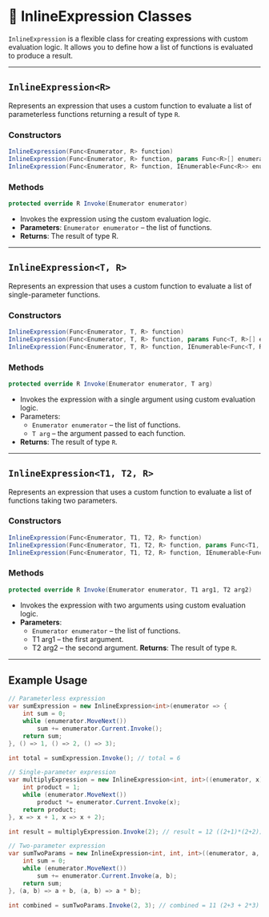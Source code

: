 # 🧩 InlineExpression Classes

`InlineExpression` is a flexible class for creating expressions with custom evaluation logic. It allows you to define how a list of functions is evaluated to produce a result.

---

## `InlineExpression<R>`

Represents an expression that uses a custom function to evaluate a list of parameterless functions returning a result of type `R`.

### Constructors
```csharp
InlineExpression(Func<Enumerator, R> function)
InlineExpression(Func<Enumerator, R> function, params Func<R>[] enumerator)
InlineExpression(Func<Enumerator, R> function, IEnumerable<Func<R>> enumerator)
```
### Methods
```csharp
protected override R Invoke(Enumerator enumerator)
```
- Invokes the expression using the custom evaluation logic.
- **Parameters**: `Enumerator enumerator` – the list of functions.
- **Returns**: The result of type R.
---
## `InlineExpression<T, R>`
Represents an expression that uses a custom function to evaluate a list of single-parameter functions.
### Constructors
```csharp
InlineExpression(Func<Enumerator, T, R> function)
InlineExpression(Func<Enumerator, T, R> function, params Func<T, R>[] enumerator)
InlineExpression(Func<Enumerator, T, R> function, IEnumerable<Func<T, R>> enumerator)
```
### Methods
```csharp
protected override R Invoke(Enumerator enumerator, T arg)
```
- Invokes the expression with a single argument using custom evaluation logic.
- Parameters:
  - `Enumerator enumerator` – the list of functions.
  - `T arg` – the argument passed to each function.
- **Returns**: The result of type `R`.
---
## `InlineExpression<T1, T2, R>`
Represents an expression that uses a custom function to evaluate a list of functions taking two parameters.

### Constructors
```csharp
InlineExpression(Func<Enumerator, T1, T2, R> function)
InlineExpression(Func<Enumerator, T1, T2, R> function, params Func<T1, T2, R>[] enumerator)
InlineExpression(Func<Enumerator, T1, T2, R> function, IEnumerable<Func<T1, T2, R>> enumerator)
```

### Methods
```csharp
protected override R Invoke(Enumerator enumerator, T1 arg1, T2 arg2)
```

- Invokes the expression with two arguments using custom evaluation logic.
- **Parameters**:
  - `Enumerator enumerator` – the list of functions.
  - T1 arg1 – the first argument.
  - T2 arg2 – the second argument.
**Returns**: The result of type `R`.
---
## Example Usage
```csharp
// Parameterless expression
var sumExpression = new InlineExpression<int>(enumerator => {
    int sum = 0;
    while (enumerator.MoveNext())
        sum += enumerator.Current.Invoke();
    return sum;
}, () => 1, () => 2, () => 3);

int total = sumExpression.Invoke(); // total = 6

// Single-parameter expression
var multiplyExpression = new InlineExpression<int, int>((enumerator, x) => {
    int product = 1;
    while (enumerator.MoveNext())
        product *= enumerator.Current.Invoke(x);
    return product;
}, x => x + 1, x => x + 2);

int result = multiplyExpression.Invoke(2); // result = 12 ((2+1)*(2+2))

// Two-parameter expression
var sumTwoParams = new InlineExpression<int, int, int>((enumerator, a, b) => {
    int sum = 0;
    while (enumerator.MoveNext())
        sum += enumerator.Current.Invoke(a, b);
    return sum;
}, (a, b) => a + b, (a, b) => a * b);

int combined = sumTwoParams.Invoke(2, 3); // combined = 11 (2+3 + 2*3)
```
